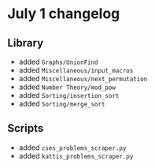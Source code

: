 # July 1 changelog

## Library
- added `Graphs/UnionFind`
- added `Miscellaneous/input_macros`
- added `Miscellaneous/next_permutation`
- added `Number Theory/mod_pow`
- added `Sorting/insertion_sort`
- added `Sorting/merge_sort`

## Scripts
- added `cses_problems_scraper.py`
- added `kattis_problems_scraper.py`
